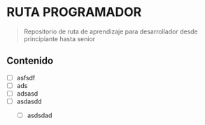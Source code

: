 # RUTA PROGRAMADOR

> Repositorio de ruta de aprendizaje para desarrollador desde principiante hasta senior

## Contenido

- [ ] asfsdf
- [ ] ads
- [ ] adsasd
- [ ] asdasdd
    - [ ] asdsdad


